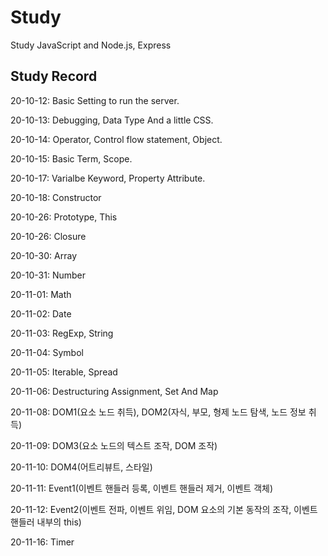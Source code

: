 # Study

Study JavaScript and Node.js, Express

## Study Record

20-10-12: Basic Setting to run the server.<p>
20-10-13: Debugging, Data Type And a little CSS.<p>
20-10-14: Operator, Control flow statement, Object.<p>
20-10-15: Basic Term, Scope.<p>
20-10-17: Varialbe Keyword, Property Attribute.<p>
20-10-18: Constructor<p>
20-10-26: Prototype, This<p>
20-10-26: Closure<p>
20-10-30: Array<p>
20-10-31: Number<p>
20-11-01: Math<p>
20-11-02: Date<p>
20-11-03: RegExp, String<p>
20-11-04: Symbol<p>
20-11-05: Iterable, Spread<p>
20-11-06: Destructuring Assignment, Set And Map<p>
20-11-08: DOM1(요소 노드 취득), DOM2(자식, 부모, 형제 노드 탐색, 노드 정보 취득)<p>
20-11-09: DOM3(요소 노드의 텍스트 조작, DOM 조작)<p>
20-11-10: DOM4(어트리뷰트, 스타일)<p>
20-11-11: Event1(이벤트 핸들러 등록, 이벤트 핸들러 제거, 이벤트 객체)<p>
20-11-12: Event2(이벤트 전파, 이벤트 위임, DOM 요소의 기본 동작의 조작, 이벤트 핸들러 내부의 this)<p>
20-11-16: Timer